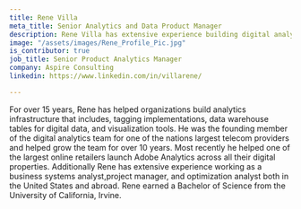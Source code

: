 ```yaml
---
title: Rene Villa
meta_title: Senior Analytics and Data Product Manager
description: Rene Villa has extensive experience building digital analytics infrastructure that includes tagging implementations, data warehouse tables and visualization tools.
image: "/assets/images/Rene_Profile_Pic.jpg"
is_contributor: true
job_title: Senior Product Analytics Manager
company: Aspire Consulting
linkedin: https://www.linkedin.com/in/villarene/

---
```

For over 15 years, Rene has helped organizations build analytics infrastructure that includes, tagging implementations, data warehouse tables for digital data, and
visualization tools. He was the founding member of the digital analytics team for one of the nations largest telecom providers and helped grow the team for over 10 years. Most recently he helped one of the largest online retailers launch Adobe Analytics across all their digital properties. Additionally Rene has extensive experience working as a business systems analyst,project manager, and optimization analyst both in the United States and abroad. Rene earned a Bachelor of Science from the University of California, Irvine.
